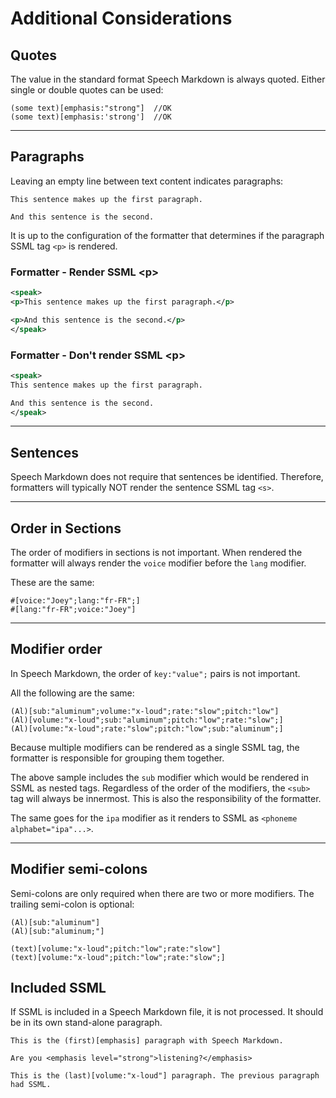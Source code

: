 # Additional Considerations

## Quotes
The value in the standard format Speech Markdown is always quoted. Either single or double quotes can be used:

```text
(some text)[emphasis:"strong"]  //OK
(some text)[emphasis:'strong']  //OK
```
---
## Paragraphs

Leaving an empty line between text content indicates paragraphs:

```text
This sentence makes up the first paragraph.

And this sentence is the second.
```

It is up to the configuration of the formatter that determines if the paragraph SSML tag `<p>` is rendered.

### Formatter - Render SSML &lt;p&gt;
```xml
<speak>
<p>This sentence makes up the first paragraph.</p>

<p>And this sentence is the second.</p>
</speak>
```

### Formatter - Don't render SSML &lt;p&gt;

```xml
<speak>
This sentence makes up the first paragraph.

And this sentence is the second.
</speak>
```
---
## Sentences
Speech Markdown does not require that sentences be identified. Therefore, formatters will typically NOT render the sentence SSML tag `<s>`.

---
## Order in Sections
The order of modifiers in sections is not important. When rendered the formatter will always render the `voice` modifier before the `lang` modifier.

These are the same:

```text
#[voice:"Joey";lang:"fr-FR";]
#[lang:"fr-FR";voice:"Joey"]
```

---
## Modifier order
In Speech Markdown, the order of `key:"value";` pairs is not important.

All the following are the same:

```text
(Al)[sub:"aluminum";volume:"x-loud";rate:"slow";pitch:"low"]
(Al)[volume:"x-loud";sub:"aluminum";pitch:"low";rate:"slow";]
(Al)[volume:"x-loud";rate:"slow";pitch:"low";sub:"aluminum";]
```
Because multiple modifiers can be rendered as a single SSML tag, the formatter is responsible for grouping them together.

The above sample includes the `sub` modifier which would be rendered in SSML as nested tags. Regardless of the order of the modifiers, the `<sub>` tag will always be innermost. This is also the responsibility of the formatter.

The same goes for the `ipa` modifier as it renders to SSML as `<phoneme alphabet="ipa"...>`.

---
## Modifier semi-colons
Semi-colons are only required when there are two or more modifiers. The trailing semi-colon is optional:

```text
(Al)[sub:"aluminum"]
(Al)[sub:"aluminum;"]

(text)[volume:"x-loud";pitch:"low";rate:"slow"]
(text)[volume:"x-loud";pitch:"low";rate:"slow";]
```

## Included SSML
If SSML is included in a Speech Markdown file, it is not processed. It should be in its own stand-alone paragraph.

```text
This is the (first)[emphasis] paragraph with Speech Markdown.

Are you <emphasis level="strong">listening?</emphasis>

This is the (last)[volume:"x-loud"] paragraph. The previous paragraph had SSML.
```
